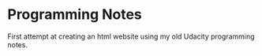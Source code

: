 # Programming Notes

First attempt at creating an html website using my old Udacity programming notes.
